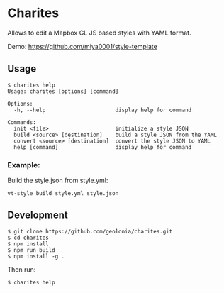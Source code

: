 # Charites

Allows to edit a Mapbox GL JS based styles with YAML format.

Demo: https://github.com/miya0001/style-template

## Usage

```
$ charites help
Usage: charites [options] [command]

Options:
  -h, --help                      display help for command

Commands:
  init <file>                     initialize a style JSON
  build <source> [destination]    build a style JSON from the YAML
  convert <source> [destination]  convert the style JSON to YAML
  help [command]                  display help for command
```

### Example:

Build the style.json from style.yml:

```
vt-style build style.yml style.json
```

## Development

```
$ git clone https://github.com/geolonia/charites.git
$ cd charites
$ npm install
$ npm run build
$ npm install -g .
```

Then run:

```
$ charites help
```
